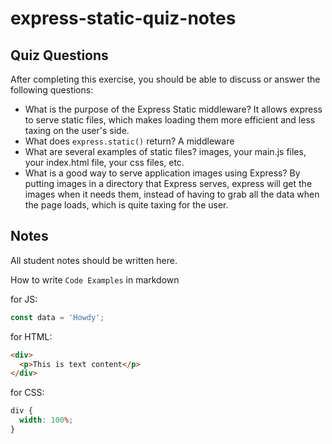 # express-static-quiz-notes

## Quiz Questions

After completing this exercise, you should be able to discuss or answer the following questions:

- What is the purpose of the Express Static middleware?
  It allows express to serve static files, which makes loading them more efficient and less taxing on the user's side.
- What does `express.static()` return?
  A middleware
- What are several examples of static files?
  images, your main.js files, your index.html file, your css files, etc.
- What is a good way to serve application images using Express?
  By putting images in a directory that Express serves, express will get the images when it needs them, instead of having to grab all the data when the page loads, which is quite taxing for the user.

## Notes

All student notes should be written here.

How to write `Code Examples` in markdown

for JS:

```javascript
const data = 'Howdy';
```

for HTML:

```html
<div>
  <p>This is text content</p>
</div>
```

for CSS:

```css
div {
  width: 100%;
}
```
